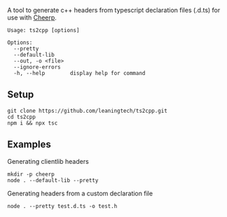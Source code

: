 A tool to generate c++ headers from typescript declaration files (.d.ts) for use with [Cheerp](https://github.com/leaningtech/cheerp-meta).

```
Usage: ts2cpp [options]

Options:
  --pretty
  --default-lib
  --out, -o <file>
  --ignore-errors
  -h, --help        display help for command
```

## Setup

```
git clone https://github.com/leaningtech/ts2cpp.git
cd ts2cpp
npm i && npx tsc
```

## Examples

Generating clientlib headers
```
mkdir -p cheerp
node . --default-lib --pretty
```

Generating headers from a custom declaration file
```
node . --pretty test.d.ts -o test.h
```
